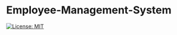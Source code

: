 # Employee-Management-System
[![License: MIT](https://img.shields.io/badge/License-MIT-yellow.svg)](https://opensource.org/licenses/MIT)